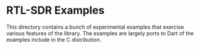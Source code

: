 # RTL-SDR Examples

This directory contains a bunch of experimental examples that exercise various features of the library. The examples are largely ports to Dart of the examples include in the C distribution.

